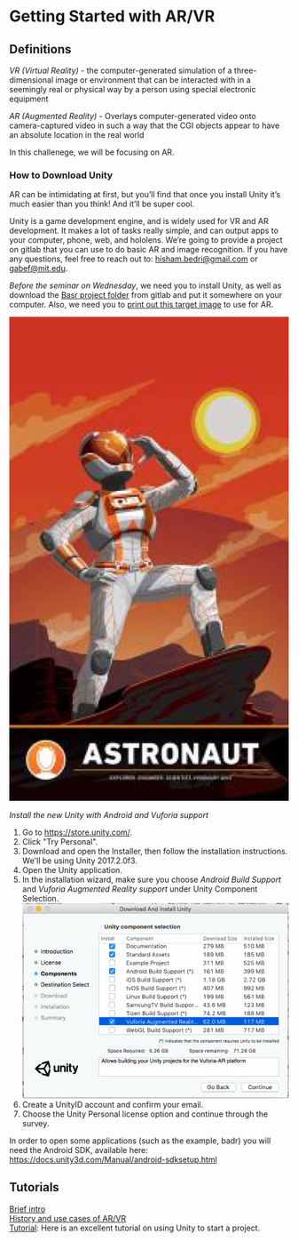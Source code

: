 # Getting Started with AR/VR

## Definitions

*VR (Virtual Reality)* - the computer-generated simulation of a three-dimensional image or environment that can be interacted with in a seemingly real or physical way by a person using special electronic equipment

*AR (Augmented Reality)* - Overlays computer-generated video onto camera-captured video in such a way that the CGI objects appear to have an absolute location in the real world

In this challenege, we will be focusing on AR. 

### How to Download Unity

AR can be intimidating at first, but you’ll find that once you install Unity it’s much easier than you think! And it’ll be super cool. 

Unity is a game development engine, and is widely used for VR and AR development. It makes a lot of tasks really simple, and can output apps to your computer, phone, web, and hololens. We’re going to provide a project on gitlab that you can use to do basic AR and image recognition. If you have any questions, feel free to reach out to: hisham.bedri@gmail.com or gabef@mit.edu.

_Before the seminar on Wednesday_, we need you to install Unity, as well as download the [Basr project folder](https://gitlab.refugeelearning.site/rla/course-central/tree/master/challenge3/basr) from gitlab and put it somewhere on your computer. Also, we need you to [print out this target image](https://gitlab.refugeelearning.site/rla/course-central/blob/master/challenge3/Print%20this%20image%20for%20Wednesday.jpg) to use for AR. 

![](images/Print%20this%20image%20for%20Wednesday.jpg)

*Install the new Unity with Android and Vuforia support*

1. Go to https://store.unity.com/. 
2. Click "Try Personal".
3. Download and open the Installer, then follow the installation instructions. We'll be using Unity 2017.2.0f3.
4. Open the Unity application.
5. In the installation wizard, make sure you choose _Android Build Support_ and _Vuforia Augmented Reality support_ under Unity Component Selection.
![](images/Unity%20Component%20Selection.png)
6. Create a UnityID account and confirm your email.
7. Choose the Unity Personal license option and continue through the survey.

In order to open some applications (such as the example, badr) you will need the Android SDK, available here: https://docs.unity3d.com/Manual/android-sdksetup.html

## Tutorials 

[Brief intro](https://www.youtube.com/watch?v=emHIel2d5FM)<br>
[History and use cases of AR/VR](https://www.youtube.com/watch?v=f9MwaH6oGEY)<br>
[Tutorial](https://www.youtube.com/watch?v=Ep0rlBQRcVc&index=1&list=PL1t0_FY1eCs-dzqr1sx6_2deqmTACmavm): Here is an excellent tutorial on using Unity to start a project.<br> 
